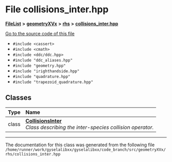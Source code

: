 

# File collisions\_inter.hpp



[**FileList**](files.md) **>** [**geometryXVx**](dir_e51b496b46dd687775e46e0826614574.md) **>** [**rhs**](dir_53474cb30a3389ee74cb3186cae99ac0.md) **>** [**collisions\_inter.hpp**](collisions__inter_8hpp.md)

[Go to the source code of this file](collisions__inter_8hpp_source.md)



* `#include <cassert>`
* `#include <cmath>`
* `#include <ddc/ddc.hpp>`
* `#include "ddc_aliases.hpp"`
* `#include "geometry.hpp"`
* `#include "irighthandside.hpp"`
* `#include "quadrature.hpp"`
* `#include "trapezoid_quadrature.hpp"`















## Classes

| Type | Name |
| ---: | :--- |
| class | [**CollisionsInter**](classCollisionsInter.md) <br>_Class describing the inter-species collision operator._  |



















































------------------------------
The documentation for this class was generated from the following file `/home/runner/work/gyselalibxx/gyselalibxx/code_branch/src/geometryXVx/rhs/collisions_inter.hpp`

